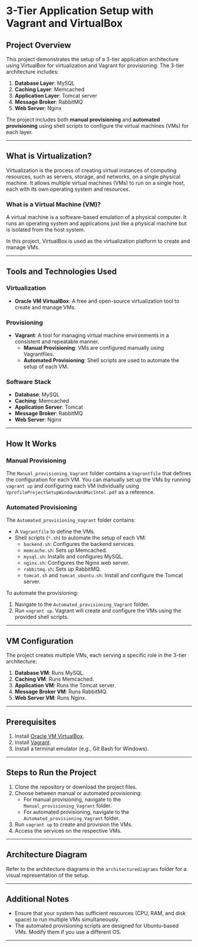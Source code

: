 # 3-Tier Application Setup with Vagrant and VirtualBox

## Project Overview
This project demonstrates the setup of a 3-tier application architecture using VirtualBox for virtualization and Vagrant for provisioning. The 3-tier architecture includes:
1. **Database Layer**: MySQL
2. **Caching Layer**: Memcached
3. **Application Layer**: Tomcat server
4. **Message Broker**: RabbitMQ
5. **Web Server**: Nginx

The project includes both **manual provisioning** and **automated provisioning** using shell scripts to configure the virtual machines (VMs) for each layer.

---

## What is Virtualization?
Virtualization is the process of creating virtual instances of computing resources, such as servers, storage, and networks, on a single physical machine. It allows multiple virtual machines (VMs) to run on a single host, each with its own operating system and resources.

### What is a Virtual Machine (VM)?
A virtual machine is a software-based emulation of a physical computer. It runs an operating system and applications just like a physical machine but is isolated from the host system.

In this project, VirtualBox is used as the virtualization platform to create and manage VMs.

---

## Tools and Technologies Used
### Virtualization
- **Oracle VM VirtualBox**: A free and open-source virtualization tool to create and manage VMs.

### Provisioning
- **Vagrant**: A tool for managing virtual machine environments in a consistent and repeatable manner.
  - **Manual Provisioning**: VMs are configured manually using Vagrantfiles.
  - **Automated Provisioning**: Shell scripts are used to automate the setup of each VM.

### Software Stack
- **Database**: MySQL
- **Caching**: Memcached
- **Application Server**: Tomcat
- **Message Broker**: RabbitMQ
- **Web Server**: Nginx

---

## How It Works
### Manual Provisioning
The `Manual_provisioning_Vagrant` folder contains a `Vagrantfile` that defines the configuration for each VM. You can manually set up the VMs by running `vagrant up` and configuring each VM individually using `VprofileProjectSetupWindowsAndMacIntel.pdf` as a reference.

### Automated Provisioning
The `Automated_provisioning_Vagrant` folder contains:
- A `Vagrantfile` to define the VMs.
- Shell scripts (`*.sh`) to automate the setup of each VM:
  - `backend.sh`: Configures the backend services.
  - `memcache.sh`: Sets up Memcached.
  - `mysql.sh`: Installs and configures MySQL.
  - `nginx.sh`: Configures the Nginx web server.
  - `rabbitmq.sh`: Sets up RabbitMQ.
  - `tomcat.sh` and `tomcat_ubuntu.sh`: Install and configure the Tomcat server.

To automate the provisioning:
1. Navigate to the `Automated_provisioning_Vagrant` folder.
2. Run `vagrant up`. Vagrant will create and configure the VMs using the provided shell scripts.

---

## VM Configuration
The project creates multiple VMs, each serving a specific role in the 3-tier architecture:
1. **Database VM**: Runs MySQL.
2. **Caching VM**: Runs Memcached.
3. **Application VM**: Runs the Tomcat server.
4. **Message Broker VM**: Runs RabbitMQ.
5. **Web Server VM**: Runs Nginx.

---

## Prerequisites
1. Install [Oracle VM VirtualBox](https://www.virtualbox.org/).
2. Install [Vagrant](https://www.vagrantup.com/).
3. Install a terminal emulator (e.g., Git Bash for Windows).

---

## Steps to Run the Project
1. Clone the repository or download the project files.
2. Choose between manual or automated provisioning:
   - For manual provisioning, navigate to the `Manual_provisioning_Vagrant` folder.
   - For automated provisioning, navigate to the `Automated_provisioning_Vagrant` folder.
3. Run `vagrant up` to create and provision the VMs.
4. Access the services on the respective VMs.

---

## Architecture Diagram
Refer to the architecture diagrams in the `architecturediagrams` folder for a visual representation of the setup.

---

## Additional Notes
- Ensure that your system has sufficient resources (CPU, RAM, and disk space) to run multiple VMs simultaneously.
- The automated provisioning scripts are designed for Ubuntu-based VMs. Modify them if you use a different OS.

---
